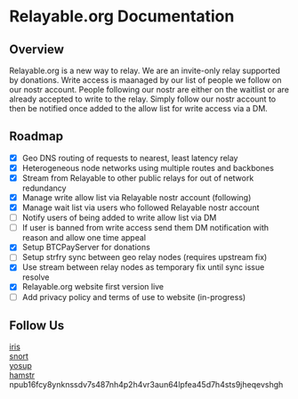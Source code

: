 # Relayable.org Documentation

## Overview
Relayable.org is a new way to relay. We are an invite-only relay supported by donations. Write access is maanaged by our list of people we follow on our nostr account. People following our nostr are either on the waitlist or are already accepted to write to the relay. Simply follow our nostr account to then be notified once added to the allow list for write access via a DM.

## Roadmap
- [x] Geo DNS routing of requests to nearest, least latency relay
- [x] Heterogeneous node networks using multiple routes and backbones
- [x] Stream from Relayable to other public relays for out of network redundancy
- [x] Manage write allow list via Relayable nostr account (following)
- [x] Manage wait list via users who followed Relayable nostr account
- [ ] Notify users of being added to write allow list via DM
- [ ] If user is banned from write access send them DM notification with reason and allow one time appeal
- [x] Setup BTCPayServer for donations 
- [ ] Setup strfry sync between geo relay nodes (requires upstream fix)
- [x] Use stream between relay nodes as temporary fix until sync issue resolve  
- [x] Relayable.org website first version live  
- [ ] Add privacy policy and terms of use to website (in-progress)  

## Follow Us
[iris](https://iris.to/relayable)  
[snort](https://snort.social/p/npub16fcy8ynknssdv7s487nh4p2h4vr3aun64lpfea45d7h4sts9jheqevshgh)  
[yosup](https://yosup.app/profile/d2704392769c20d67a153fa77a8557ab071ef27aafc29cf6b46faf582e0595f2)  
[hamstr](https://hamstr.to/profile/npub16fcy8ynknssdv7s487nh4p2h4vr3aun64lpfea45d7h4sts9jheqevshgh)  
npub16fcy8ynknssdv7s487nh4p2h4vr3aun64lpfea45d7h4sts9jheqevshgh

